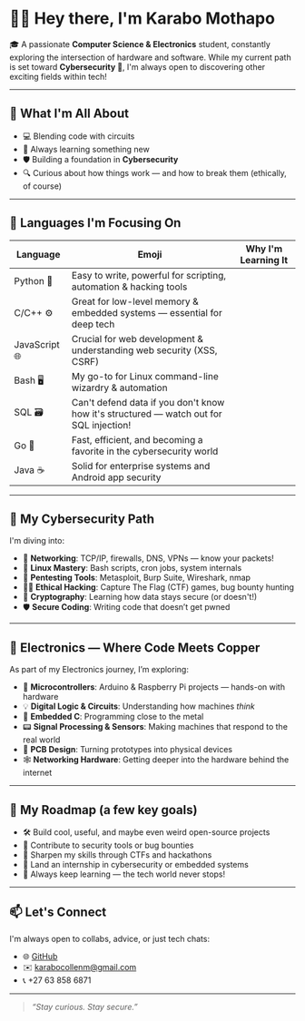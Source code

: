 # 👋🏾 Hey there, I'm **Karabo Mothapo**  

🎓 A passionate **Computer Science & Electronics** student, constantly exploring the intersection of hardware and software. While my current path is set toward **Cybersecurity 🔐**, I'm always open to discovering other exciting fields within tech!

---

## 🚀 What I'm All About

- 💻 Blending code with circuits
- 🧠 Always learning something new
- 🛡️ Building a foundation in **Cybersecurity**
- 🔍 Curious about how things work — and how to break them (ethically, of course)

---

## 💬 Languages I'm Focusing On 

| Language | Emoji | Why I'm Learning It |
|----------|-------|---------------------|
| Python 🐍 | Easy to write, powerful for scripting, automation & hacking tools |
| C/C++ ⚙️ | Great for low-level memory & embedded systems — essential for deep tech |
| JavaScript 🌐 | Crucial for web development & understanding web security (XSS, CSRF) |
| Bash 🖥️ | My go-to for Linux command-line wizardry & automation |
| SQL 🗃️ | Can't defend data if you don't know how it's structured — watch out for SQL injection! |
| Go 🚀 | Fast, efficient, and becoming a favorite in the cybersecurity world |
| Java ☕ | Solid for enterprise systems and Android app security |

---

## 🔐 My Cybersecurity Path

I'm diving into:

- 🧠 **Networking**: TCP/IP, firewalls, DNS, VPNs — know your packets!
- 🐧 **Linux Mastery**: Bash scripts, cron jobs, system internals
- 🧰 **Pentesting Tools**: Metasploit, Burp Suite, Wireshark, nmap
- 🕵️‍♂️ **Ethical Hacking**: Capture The Flag (CTF) games, bug bounty hunting
- 🔐 **Cryptography**: Learning how data stays secure (or doesn't!)
- 🛡️ **Secure Coding**: Writing code that doesn’t get pwned

---

## 🔧 Electronics — Where Code Meets Copper

As part of my Electronics journey, I’m exploring:

- 🤖 **Microcontrollers**: Arduino & Raspberry Pi projects — hands-on with hardware
- 💡 **Digital Logic & Circuits**: Understanding how machines *think*
- 🧾 **Embedded C**: Programming close to the metal
- 📟 **Signal Processing & Sensors**: Making machines that respond to the real world
- 🧩 **PCB Design**: Turning prototypes into physical devices
- 🕸️ **Networking Hardware**: Getting deeper into the hardware behind the internet

---

## 📍 My Roadmap (a few key goals)

- 🛠️ Build cool, useful, and maybe even weird open-source projects
- 🔐 Contribute to security tools or bug bounties
- 🧠 Sharpen my skills through CTFs and hackathons
- 🎯 Land an internship in cybersecurity or embedded systems
- 🚧 Always keep learning — the tech world never stops!

---

## 📫 Let's Connect

I'm always open to collabs, advice, or just tech chats:

- 🌐 [GitHub](https://github.com/karabo17-x)  
- ✉️ karabocollenm@gmail.com
- 📞 +27 63 858 6871

---

> _“Stay curious. Stay secure.”_

